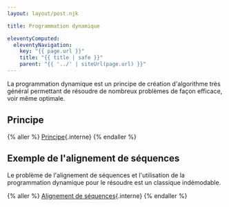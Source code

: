 ```yaml
---
layout: layout/post.njk

title: Programmation dynamique

eleventyComputed:
  eleventyNavigation:
    key: "{{ page.url }}"
    title: "{{ title | safe }}"
    parent: "{{ '../' | siteUrl(page.url) }}"
---
```


La programmation dynamique est un principe de création d'algorithme très général permettant de résoudre de nombreux problèmes de façon efficace, voir même optimale.

## Principe

{% aller %}
[Principe](./principe){.interne}
{% endaller %}

## Exemple de l'alignement de séquences

Le problème de l'alignement de séquences et l'utilisation de la programmation dynamique pour le résoudre est un classique indémodable.

{% aller %}
[Alignement de séquences](./alignement-séquences){.interne}
{% endaller %}
